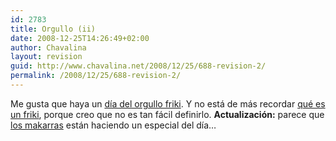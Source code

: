 ```yaml
---
id: 2783
title: Orgullo (ii)
date: 2008-12-25T14:26:49+02:00
author: Chavalina
layout: revision
guid: http://www.chavalina.net/2008/12/25/688-revision-2/
permalink: /2008/12/25/688-revision-2/
---
```

Me gusta que haya un <a href="http://www.elpais.es/vineta.html?d_date=20060525&#038;autor=Forges&#038;anchor=elpporopi&#038;xref=20060525elpepivin_1&#038;type=Tes&#038;k=Forges" target="_blank">d&iacute;a del orgullo friki</a>. Y no est&aacute; de m&aacute;s recordar <a href="http://es.wikipedia.org/wiki/Friki" target="_blank">qu&eacute; es un friki</a>, porque creo que no es tan f&aacute;cil definirlo. **Actualizaci&oacute;n:** parece que <a href="http://www.makarras.org/index.php" target="_blank">los makarras</a> est&aacute;n haciendo un especial del d&iacute;a&#8230;